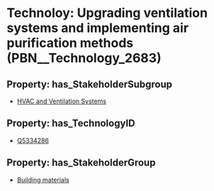 # Technoloy: __Upgrading ventilation systems and implementing air purification methods__ (PBN__Technology_2683)

## Property: has_StakeholderSubgroup

* [HVAC and Ventilation Systems](PBN__TechSubgroup_72)

## Property: has_TechnologyID

* [Q5334286](Q5334286)

## Property: has_StakeholderGroup

* [Building materials](PBN__TechGroup_12)

